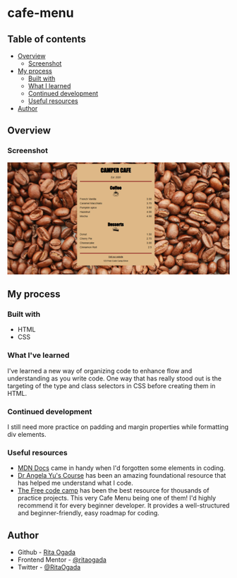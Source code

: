 # cafe-menu

## Table of contents

- [Overview](#overview)
  - [Screenshot](#screenshot)
- [My process](#my-process)
  - [Built with](#built-with)
  - [What I learned](#what-i-learned)
  - [Continued development](#continued-development)
  - [Useful resources](#useful-resources)
- [Author](#author)

## Overview

### Screenshot

![Cafe-menu-screenshot](image-3.png)

## My process

### Built with

- HTML
- CSS 

### What I've learned

I've learned a new way of organizing code to enhance flow and understanding as you write code. 
One way that has really stood out is the targeting of the type and class selectors in CSS before creating them in HTML.  

### Continued development

I still need more practice on padding and margin properties while formatting div elements. 

### Useful resources

- [MDN Docs](https://developer.mozilla.org/) came in handy when I'd forgotten some elements in coding. 
- [Dr Angela Yu's Course](https://www.udemy.com/share/101qYw3@L4fp6FHQmfBr0zjbW1itoREIN9o6QYb6Ls7Mg6qwfXJxqYdP3wiPAbz_ClZh2CDquA==/) has been an amazing foundational resource that has helped me understand what I code. 
- [The Free code camp](https://www.freecodecamp.org/) has been the best resource for thousands of practice projects. This very Cafe Menu being one of them! I'd highly recommend it for every beginner developer. It provides a well-structured and beginner-friendly, easy roadmap for coding.  

## Author

- Github - [Rita Ogada](https://github.com/ritaogada)
- Frontend Mentor - [@ritaogada](https://www.frontendmentor.io/profile/ritaogada)
- Twitter - [@RitaOgada](https://twitter.com/RitaOgada)
